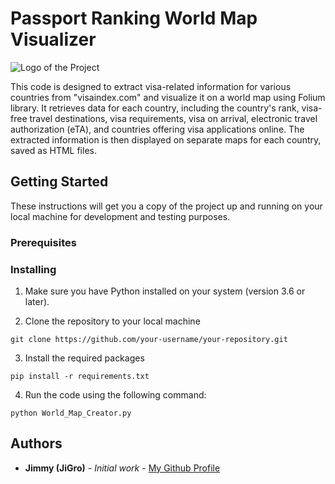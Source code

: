 # Passport Ranking World Map Visualizer

![Logo of the Project](https://cdn.pixabay.com/photo/2019/01/24/20/07/map-3953229_1280.jpg)

This code is designed to extract visa-related information for various countries from "visaindex.com" and visualize it on a world map using Folium library. It retrieves data for each country, including the country's rank, visa-free travel destinations, visa requirements, visa on arrival, electronic travel authorization (eTA), and countries offering visa applications online. The extracted information is then displayed on separate maps for each country, saved as HTML files.

## Getting Started
These instructions will get you a copy of the project up and running on your local machine for development and testing purposes.

### Prerequisites

### Installing
1. Make sure you have Python installed on your system (version 3.6 or later).

2. Clone the repository to your local machine
```
git clone https://github.com/your-username/your-repository.git
```

3. Install the required packages
```
pip install -r requirements.txt
```

4. Run the code using the following command:
```
python World_Map_Creator.py
```

## Authors
- **Jimmy (JiGro)** - *Initial work* - [My Github Profile](https://github.com/JiGro)
